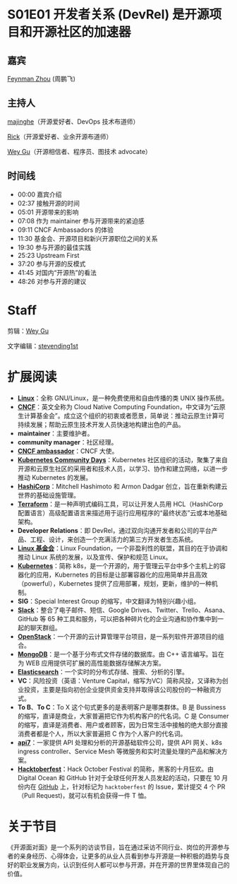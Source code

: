 # S01E01 开发者关系 (DevRel) 是开源项目和开源社区的加速器

## 嘉宾
[Feynman Zhou](https://github.com/FeynmanZhou) (周鹏飞)
## 主持人
[majinghe](https://github.com/majinghe)（开源爱好者、DevOps 技术布道师）

[Rick](https://github.com/linuxsuren)（开源爱好者、业余开源布道师）

[Wey Gu](https://github.com/wey-gu)（开源相信者、程序员、图技术 advocate）


## 时间线
* 00:00 嘉宾介绍
* 02:37 接触开源的时间
* 05:01 开源带来的影响
* 07:08 作为 maintainer 参与开源带来的紧迫感
* 09:11 CNCF Ambassadors 的体验
* 11:30 基金会、开源项目和新兴开源职位之间的关系
* 19:30 参与开源的最佳实践
* 25:23 Upstream First
* 37:20 参与开源的反模式
* 41:45 对国内“开源热”的看法
* 48:26 对参与开源的建议


# Staff
剪辑：[Wey Gu](https://github.com/wey-gu)

文字编辑：[stevending1st](https://github.com/stevending1st)


# 扩展阅读
* **[Linux](https://www.linux.org/)**：全称 GNU/Linux，是一种免费使用和自由传播的类 UNIX 操作系统。
* **[CNCF](https://www.cncf.io/)**：英文全称为 Cloud Native Computing Foundation，中文译为“云原生计算基金会”。成立这个组织的初衷或者愿景，简单说：推动云原生计算可持续发展；帮助云原生技术开发人员快速地构建出色的产品。
* **maintainer**：主要维护者。
* **community manager**：社区经理。
* **[CNCF ambassador](https://www.cncf.io/people/ambassadors/)**：CNCF 大使。
* **[Kubernetes Community Days](https://community.cncf.io/kubernetes-community-days/about-kcd/)**：Kubernetes 社区组织的活动，聚集了来自开源和云原生社区的采用者和技术人员，以学习、协作和建立网络，以进一步推动 Kubernetes 的发展。
* **[HashiCorp](https://www.hashicorp.com/)**：Mitchell Hashimoto 和 Armon Dadgar 创立，旨在重新构建云世界的基础设施管理。
* **[Terraform](https://www.terraform.io/)**：是一种声明式编码工具，可以让开发人员用 HCL（HashiCorp 配置语言）高级配置语言来描述用于运行应用程序的“最终状态”云或本地基础架构。
* **Developer Relations**：即 DevRel，通过双向沟通开发者和公司的平台产品、工程、设计，来创造一个充满活力的第三方开发者生态系统。
* **[Linux 基金会](https://www.linuxfoundation.org/)**：Linux Foundation，一个非盈利性的联盟，其目的在于协调和推动 Linux 系统的发展，以及宣传、保护和规范 Linux。
* **[Kubernetes](https://kubernetes.io/zh/)**：简称 k8s，是一个开源的，用于管理云平台中多个主机上的容器化的应用，Kubernetes 的目标是让部署容器化的应用简单并且高效（powerful），Kubernetes 提供了应用部署，规划，更新，维护的一种机制。
* **SIG**：Special Interest Group 的缩写，中文翻译为特别兴趣小组。
* **[Slack](https://slack.com/intl/zh-cn/)**：整合了电子邮件、短信、Google Drives、Twitter、Trello、Asana、GitHub 等 65 种工具和服务，可以把各种碎片化的企业沟通和协作集中到一起的聊天群组。
* **[OpenStack](https://www.openstack.org/)**：一个开源的云计算管理平台项目，是一系列软件开源项目的组合。
* **[MongoDB](https://www.mongodb.com/)**：是一个基于分布式文件存储的数据库。由 C++ 语言编写。旨在为 WEB 应用提供可扩展的高性能数据存储解决方案。
* **[Elasticsearch](https://www.elastic.co/cn/elasticsearch/)**：一个实时的分布式存储、搜索、分析的引擎。
* **VC**：风险投资（英语：Venture Capital，缩写为VC）简称风投，又译称为创业投资，主要是指向初创企业提供资金支持并取得该公司股份的一种融资方式。
* **To B**、**To C**：To X 这个句式更多的是表明客户是哪类群体。B 是 Bussiness 的缩写，直译是商业，大家普遍把它作为机构客户的代名词。C 是 Consumer 的缩写，直译是消费者、用户或者顾客，因为日常生活中接触的绝大部分直接消费者都是个人，所以大家普遍把 C 作为个人客户的代名词。
* **[api7](https://www.apiseven.com/zh)**：一家提供 API 处理和分析的开源基础软件公司，提供 API 网关、k8s ingress controller、Service Mesh 等微服务和实时流量处理的产品和解决方案。
* **[Hacktoberfest](https://hacktoberfest.digitalocean.com/)**：Hack October Festival 的简称，黑客的十月狂欢。由 Digital Ocean 和 GitHub 针对于全球任何开发人员发起的活动，只要在 10 月份内在 [GitHub](http://github.com) 上，针对标记为 `hacktoberfest` 的 Issue，累计提交 4 个 PR（Pull Request)，就可以有机会获得一件 T 恤。


# 关于节目
《开源面对面》是一个系列的访谈节目，旨在通过采访不同行业、岗位的开源参与者的亲身经历、心得体会，让更多的从业人员看到参与开源是一种积极的趋势与良好的职业发展方向，认识到任何人都可以参与开源，并在开源的世界里体现自己的价值。
